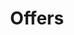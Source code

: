 ---
layout: offers
id: offers
permalink: /offers/
title: Offers
nav: true
nav-order: 6
intro: Feeling inspired? Here’s our handpicked selection of the finest romantic getaways in Germany, with only the best prices to boot. So what are you waiting for? Your romantic escape awaits...
---